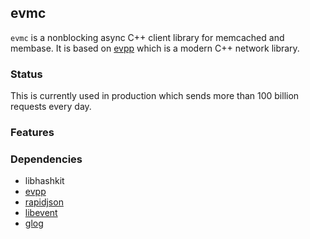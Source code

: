 evmc
---

`evmc` is a nonblocking async C++ client library for memcached and membase. It is based on [evpp](https://github.com/Qihoo360/evpp) which is a modern C++ network library.

### Status

This is currently used in production which sends more than 100 billion requests every day.

### Features

### Dependencies

- libhashkit
- [evpp](https://github.com/nsqio/nsq)
- [rapidjson](https://github.com/nsqio/nsq)
- [libevent](https://github.com/libevent/libevent)
- [glog](https://github.com/google/glog)
